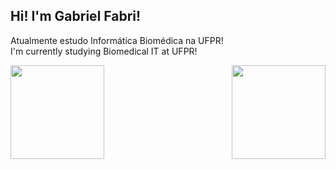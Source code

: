 ## Hi! I'm Gabriel Fabri!
Atualmente estudo Informática Biomédica na UFPR!  
I'm currently studying Biomedical IT at UFPR!

<div style="display: flex; align-items: center; justify-content: space-between;">
  <img height="150em" src="https://github-readme-stats.vercel.app/api?username=GAFS-GAFS&show_icons=true&theme=transparent&include_all_commits=true&count_private=true&border_color=00000000"/>
  <img height="150em" src="https://github-readme-stats.vercel.app/api/top-langs/?username=GAFS-GAFS&layout=compact&langs_count=7&theme=transparent&border_color=00000000"/>
</div>
